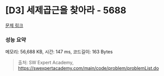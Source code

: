 # [D3] 세제곱근을 찾아라 - 5688 

[문제 링크](https://swexpertacademy.com/main/code/problem/problemDetail.do?contestProbId=AWXVyCaKugQDFAUo) 

### 성능 요약

메모리: 56,688 KB, 시간: 147 ms, 코드길이: 163 Bytes



> 출처: SW Expert Academy, https://swexpertacademy.com/main/code/problem/problemList.do